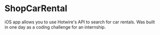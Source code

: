 # ShopCarRental
iOS app allows you to use Hotwire's API to search for car rentals. Was built in one day as a coding challenge for an internship. 
